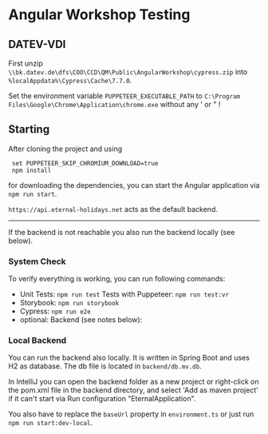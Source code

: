 # Angular Workshop Testing

## DATEV-VDI

First unzip `\\bk.datev.de\dfs\COO\CCD\QM\Public\AngularWorkshop\cypress.zip` into `%localAppdata%\Cypress\Cache\7.7.0`.

Set the environment variable `PUPPETEER_EXECUTABLE_PATH` to `C:\Program Files\Google\Chrome\Application\chrome.exe` without any ' or " !

## Starting

After cloning the project and using
```
 set PUPPETEER_SKIP_CHROMIUM_DOWNLOAD=true
 npm install
```
for downloading the dependencies, you can
start the Angular application via `npm run start`.

`https://api.eternal-holidays.net` acts as the default backend.

---

If the backend is not reachable you also run the backend locally (see below).

### System Check

To verify everything is working, you can run following commands:

- Unit Tests: `npm run test`
  Tests with Puppeteer: `npm run test:vr`
- Storybook: `npm run storybook`
- Cypress: `npm run e2e`
- optional: Backend (see notes below):

### Local Backend

You can run the backend also locally. It is written in Spring Boot and uses H2
as database. The db file is located in `backend/db.mv.db`.

In IntelliJ you can open the backend folder as a new project or right-click on the pom.xml file in the backend directory, and select 'Add as maven project' if
it can't start via Run configuration "EternalApplication".

You also have to replace the `baseUrl` property in `environment.ts` or just
run `npm run start:dev-local`.
